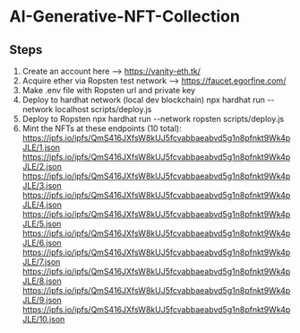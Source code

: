 # AI-Generative-NFT-Collection

## Steps
1. Create an account here --> https://vanity-eth.tk/
2. Acquire ether via Ropsten test network --> https://faucet.egorfine.com/
3. Make .env file with Ropsten url and private key
4. Deploy to hardhat network (local dev blockchain)
   npx hardhat run --network localhost scripts/deploy.js
5. Deploy to Ropsten
   npx hardhat run --network ropsten scripts/deploy.js
6. Mint the NFTs at these endpoints (10 total): 
    https://ipfs.io/ipfs/QmS416JXfsW8kUJ5fcvabbaeabvd5g1n8pfnkt9Wk4pJLE/1.json
    https://ipfs.io/ipfs/QmS416JXfsW8kUJ5fcvabbaeabvd5g1n8pfnkt9Wk4pJLE/2.json
    https://ipfs.io/ipfs/QmS416JXfsW8kUJ5fcvabbaeabvd5g1n8pfnkt9Wk4pJLE/3.json
    https://ipfs.io/ipfs/QmS416JXfsW8kUJ5fcvabbaeabvd5g1n8pfnkt9Wk4pJLE/4.json
    https://ipfs.io/ipfs/QmS416JXfsW8kUJ5fcvabbaeabvd5g1n8pfnkt9Wk4pJLE/5.json
    https://ipfs.io/ipfs/QmS416JXfsW8kUJ5fcvabbaeabvd5g1n8pfnkt9Wk4pJLE/6.json
    https://ipfs.io/ipfs/QmS416JXfsW8kUJ5fcvabbaeabvd5g1n8pfnkt9Wk4pJLE/7.json
    https://ipfs.io/ipfs/QmS416JXfsW8kUJ5fcvabbaeabvd5g1n8pfnkt9Wk4pJLE/8.json
    https://ipfs.io/ipfs/QmS416JXfsW8kUJ5fcvabbaeabvd5g1n8pfnkt9Wk4pJLE/9.json
    https://ipfs.io/ipfs/QmS416JXfsW8kUJ5fcvabbaeabvd5g1n8pfnkt9Wk4pJLE/10.json
